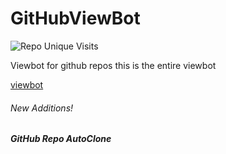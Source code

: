 # GitHubViewBot

![Repo Unique Visits](https://views.whatilearened.today/views/github/Altify-Developing/Altify-Developing-Main.svg)

Viewbot for github repos
this is the entire viewbot

[viewbot](https://altify-chs.netlify.app/html/stats.reloaded.svg)

###### New Additions!
##### GitHub Repo AutoClone
